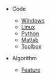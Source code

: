 * Code
  * [Windows](Code/Windows.md)
  * [Linux](Code/Linux.md)
  * [Python](Code/Python.md)
  * [Matlab](Code/Matlab.md)
  * [Toolbox](Code/Toolbox.md)

* Algorithm
  * [Feature](Algorithm/Feature.md)